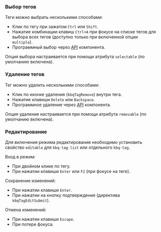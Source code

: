 <!-- example(tag-list) -->

### Выбор тегов

Теги можно выбрать несколькими способами:

- Клик по тегу при зажатом `Ctrl` или `Shift`.
- Нажатие комбинации клавиш `Ctrl+A` при фокусе на списке тегов для выбора всех тегов (доступно только при включенной опции `multiple`).
- Программный выбор через [API](/ru/components/tags/api) компонента.

Опция выбора настраивается при помощи атрибута `selectable` (по умолчанию включена).

<!-- example(tag-list-selectable) -->

### Удаление тегов

Тег можно удалить несколькими способами:

- Клик по иконке удаления (`kbqTagRemove`) внутри тега.
- Нажатие клавиши `Delete` или `Backspace`.
- Программное удаление через [API](/ru/components/tags/api) компонента.

Опция удаления настраивается при помощи атрибута `removable` (по умолчанию включена).

<!-- example(tag-list-removable) -->

### Редактирование

Для включения режима редактирования необходимо установить свойство `editable` для `kbq-tag-list` или отдельного `kbq-tag`.

Вход в режим:

- При двойном клике по тегу.
- При нажатии клавиши `Enter` или `F2` (при фокусе на теге).

Сохранение изменений:

- При нажатии клавиши `Enter`.
- При нажатии на кнопку подтверждения (директива `kbqTagEditSubmit`).

Отмена изменений:

- При нажатии клавиши `Escape`.
- При потере фокуса.

<!-- example(tag-list-editable) -->

